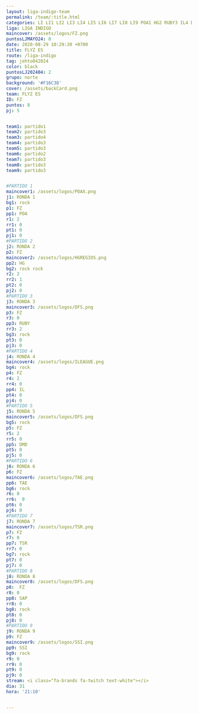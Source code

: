 ```yaml
---
layout: liga-indigo-team
permalink: /team/:title.html
categories: LI LI1 LI2 LI3 LI4 LI5 LI6 LI7 LI8 LI9 POA1 HG2 RUBY3 IL4 DMD5 TAE6 TSR7 SAP8 SSI9 team
liga: LIGA INDIGO
maincover: /assets/logos/FZ.png
puntosLJMAYO24: 8
date: 2020-08-29 10:29:20 +0700
title: FLYZ ES
route: /liga-indigo
tag: johto042024
color: black
puntosLJ202404: 2
grupo: norte
background: '#F16C38'
cover: /assets/backCard.png
team: FLYZ ES
ID: FZ
puntos: 8
pj: 5


team1: partido1
team2: partido3
team3: partido4
team4: partido3
team5: partido3
team6: partido2
team7: partido3
team8: partido3
team9: partido3


#PARTIDO 1
maincover1: /assets/logos/POAX.png
j1: RONDA 1
bg1: rock
p1: FZ
pp1: POA
r1: 2
rr1: 0
pt1: 0
pj1: 0
#PARTIDO 2
j2: RONDA 2
p2: FZ
maincover2: /assets/logos/HGREGIOS.png
pp2: HG
bg2: rock rock
r2: 2
rr2: 1
pt2: 0
pj2: 0
#PARTIDO 3
j3: RONDA 3
maincover3: /assets/logos/DFS.png
p3: FZ
r3: 0
pp3: RUBY
rr3: 2
bg3: rock
pt3: 0
pj3: 0
#PARTIDO 4
j4: RONDA 4
maincover4: /assets/logos/ILEAGUE.png
bg4: rock 
p4: FZ
r4: 2
rr4: 0
pp4: IL
pt4: 0
pj4: 0
#PARTIDO 5
j5: RONDA 5
maincover5: /assets/logos/DFS.png
bg5: rock 
p5: FZ
r5: 2
rr5: 0
pp5: DMD
pt5: 0
pj5: 0
#PARTIDO 6
j6: RONDA 6
p6: FZ
maincover6: /assets/logos/TAE.png
pp6: TAE
bg6: rock
r6: 0
rr6:  0
pt6: 0
pj6: 0
#PARTIDO 7
j7: RONDA 7
maincover7: /assets/logos/TSR.png
p7: FZ
r7: 0
pp7: TSR
rr7: 0
bg7: rock 
pt7: 0
pj7: 0
#PARTIDO 8
j8: RONDA 8
maincover8: /assets/logos/DFS.png
p8:  FZ
r8: 0
pp8: SAP
rr8: 0
bg8: rock 
pt8: 0
pj8: 0
#PARTIDO 9
j9: RONDA 9
p9: FZ
maincover9: /assets/logos/SSI.png
pp9: SSI
bg9: rock
r9: 0
rr9: 0
pt9: 0
pj9: 0
stream: <i class="fa-brands fa-twitch text-white"></i>
dia: 31
hora: '21:10'


---
```




